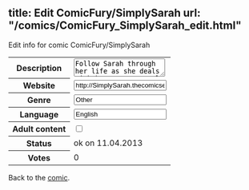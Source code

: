 title: Edit ComicFury/SimplySarah
url: "/comics/ComicFury_SimplySarah_edit.html"
---
Edit info for comic ComicFury/SimplySarah

<form name="comic" action="http://gaepostmail.appengine.com/comic" name="post">
<table class="comicinfo">
<tr>
<th>Description</th><td><textarea name="description">Follow Sarah through her life as she deals with her own personal relationship issues and those of the people around her. Lesbian themed with one trans character and lots of other varied relationship issues.</textarea></td>
</tr>
<tr>
<th>Website</th><td><input type="text" name="url" value="http://SimplySarah.thecomicseries.com/"/></td>
</tr>
<tr>
<th>Genre</th><td><input type="text" name="genre" value="Other"/></td>
</tr>
<tr>
<th>Language</th><td><input type="text" name="language" value="English"/></td>
</tr>
<tr>
<th>Adult content</th><td><input type="checkbox" name="adult" value="adult" /></td>
</tr>
<tr>
<th>Status</th><td>ok on 11.04.2013</td>
</tr>
<tr>
<th>Votes</th><td>0</div></td>
</tr>
</table>
</form>

Back to the [comic](/comics/ComicFury_SimplySarah.html).
